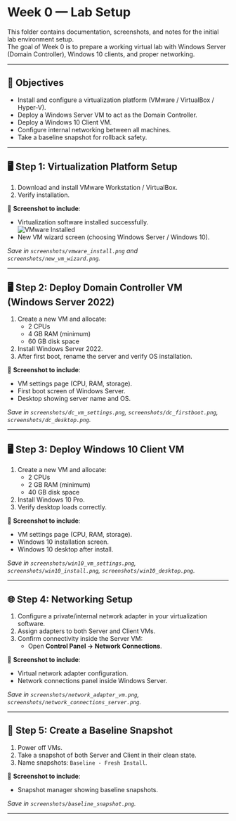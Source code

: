 # Week 0 — Lab Setup

This folder contains documentation, screenshots, and notes for the initial lab environment setup.  
The goal of Week 0 is to prepare a working virtual lab with Windows Server (Domain Controller), Windows 10 clients, and proper networking.  

---

## 🎯 Objectives
- Install and configure a virtualization platform (VMware / VirtualBox / Hyper-V).  
- Deploy a Windows Server VM to act as the Domain Controller.  
- Deploy a Windows 10 Client VM.  
- Configure internal networking between all machines.  
- Take a baseline snapshot for rollback safety.  

---

## 🖥️ Step 1: Virtualization Platform Setup
1. Download and install VMware Workstation / VirtualBox.  
2. Verify installation.  

📸 **Screenshot to include**:  
- Virtualization software installed successfully.  
![VMware Installed](https://i.imgur.com/7lnS4I9.png)
- New VM wizard screen (choosing Windows Server / Windows 10).  

_Save in `screenshots/vmware_install.png` and `screenshots/new_vm_wizard.png`._

---

## 🖥️ Step 2: Deploy Domain Controller VM (Windows Server 2022)
1. Create a new VM and allocate:  
   - 2 CPUs  
   - 4 GB RAM (minimum)  
   - 60 GB disk space  
2. Install Windows Server 2022.  
3. After first boot, rename the server and verify OS installation.  

📸 **Screenshot to include**:  
- VM settings page (CPU, RAM, storage).  
- First boot screen of Windows Server.  
- Desktop showing server name and OS.  

_Save in `screenshots/dc_vm_settings.png`, `screenshots/dc_firstboot.png`, `screenshots/dc_desktop.png`._

---

## 🖥️ Step 3: Deploy Windows 10 Client VM
1. Create a new VM and allocate:  
   - 2 CPUs  
   - 2 GB RAM (minimum)  
   - 40 GB disk space  
2. Install Windows 10 Pro.  
3. Verify desktop loads correctly.  

📸 **Screenshot to include**:  
- VM settings page (CPU, RAM, storage).  
- Windows 10 installation screen.  
- Windows 10 desktop after install.  

_Save in `screenshots/win10_vm_settings.png`, `screenshots/win10_install.png`, `screenshots/win10_desktop.png`._

---

## 🌐 Step 4: Networking Setup
1. Configure a private/internal network adapter in your virtualization software.  
2. Assign adapters to both Server and Client VMs.  
3. Confirm connectivity inside the Server VM:  
   - Open **Control Panel → Network Connections**.  

📸 **Screenshot to include**:  
- Virtual network adapter configuration.  
- Network connections panel inside Windows Server.  

_Save in `screenshots/network_adapter_vm.png`, `screenshots/network_connections_server.png`._

---

## 📸 Step 5: Create a Baseline Snapshot
1. Power off VMs.  
2. Take a snapshot of both Server and Client in their clean state.  
3. Name snapshots: `Baseline - Fresh Install`.  

📸 **Screenshot to include**:  
- Snapshot manager showing baseline snapshots.  

_Save in `screenshots/baseline_snapshot.png`._

---

